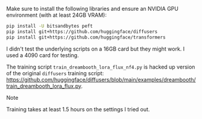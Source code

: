 Make sure to install the following libraries and ensure an NVIDIA GPU environment (with at least 24GB VRAM):

```bash
pip install -U bitsandbytes peft
pip install git+https://github.com/huggingface/diffusers
pip install git+https://github.com/huggingface/transformers
```

I didn't test the underlying scripts on a 16GB card but they might work. I used a 4090 card for testing. 

The training script `train_dreambooth_lora_flux_nf4.py` is hacked up version of the original `diffusers` training script:
https://github.com/huggingface/diffusers/blob/main/examples/dreambooth/train_dreambooth_lora_flux.py. 

> [!NOTE]  
> Training takes at least 1.5 hours on the settings I tried out.